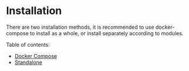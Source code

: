 # Installation

There are two installation methods, it is recommended to use docker-compose to install as a whole, or install separately according to modules.

Table of contents:

* [Docker Compose](docker-compose.md)
* [Standalone](standalone/README.md)
